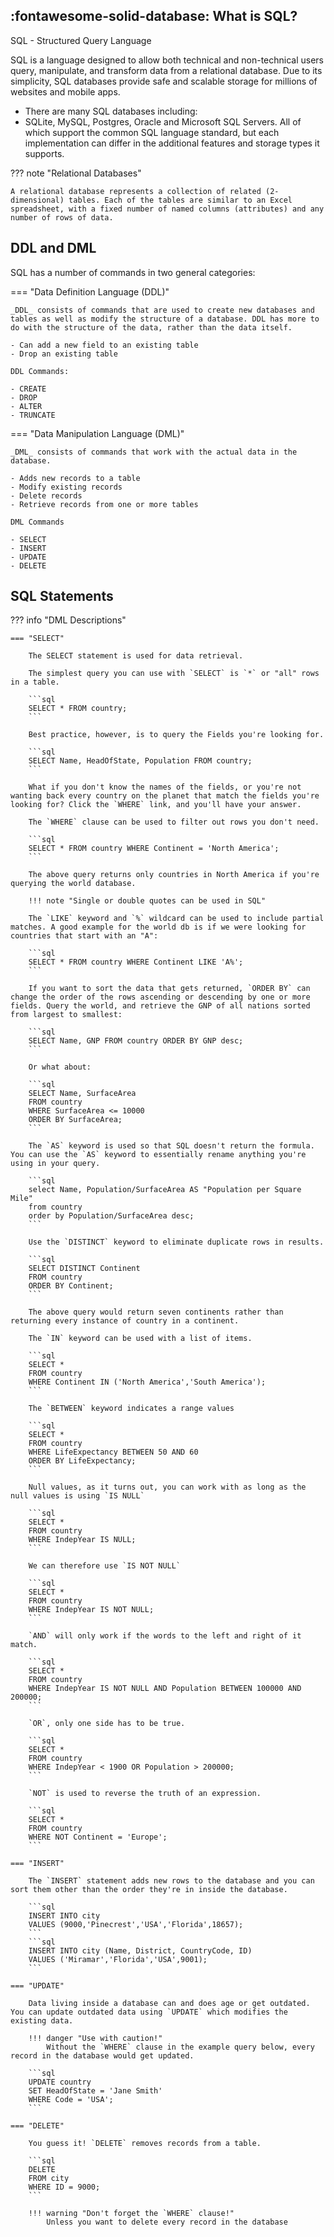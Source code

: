 ## :fontawesome-solid-database: What is SQL?

SQL - Structured Query Language

SQL is a language designed to allow both technical and non-technical users query, manipulate, and transform data from a relational database. Due to its simplicity, SQL databases provide safe and scalable storage for millions of websites and mobile apps.

- There are many SQL databases including:
- SQLite, MySQL, Postgres, Oracle and Microsoft SQL Servers. All of which support the common SQL language standard, but each implementation can differ in the additional features and storage types it supports.

??? note "Relational Databases"

    A relational database represents a collection of related (2-dimensional) tables. Each of the tables are similar to an Excel spreadsheet, with a fixed number of named columns (attributes) and any number of rows of data.

## DDL and DML

SQL has a number of commands in two general categories:

=== "Data Definition Language (DDL)" 

    _DDL_ consists of commands that are used to create new databases and tables as well as modify the structure of a database. DDL has more to do with the structure of the data, rather than the data itself.

    - Can add a new field to an existing table
    - Drop an existing table

    DDL Commands:

    - CREATE
    - DROP
    - ALTER
    - TRUNCATE

=== "Data Manipulation Language (DML)" 

    _DML_ consists of commands that work with the actual data in the database. 

    - Adds new records to a table
    - Modify existing records
    - Delete records
    - Retrieve records from one or more tables

    DML Commands

    - SELECT
    - INSERT
    - UPDATE
    - DELETE

## SQL Statements

??? info "DML Descriptions"

    === "SELECT"

        The SELECT statement is used for data retrieval.

        The simplest query you can use with `SELECT` is `*` or "all" rows in a table. 

        ```sql
        SELECT * FROM country;
        ```

        Best practice, however, is to query the Fields you're looking for. 

        ```sql
        SELECT Name, HeadOfState, Population FROM country;
        ```

        What if you don't know the names of the fields, or you're not wanting back every country on the planet that match the fields you're looking for? Click the `WHERE` link, and you'll have your answer.

        The `WHERE` clause can be used to filter out rows you don't need.

        ```sql
        SELECT * FROM country WHERE Continent = 'North America';
        ```

        The above query returns only countries in North America if you're querying the world database.

        !!! note "Single or double quotes can be used in SQL"

        The `LIKE` keyword and `%` wildcard can be used to include partial matches. A good example for the world db is if we were looking for countries that start with an "A":

        ```sql
        SELECT * FROM country WHERE Continent LIKE 'A%';
        ```

        If you want to sort the data that gets returned, `ORDER BY` can change the order of the rows ascending or descending by one or more fields. Query the world, and retrieve the GNP of all nations sorted from largest to smallest:

        ```sql
        SELECT Name, GNP FROM country ORDER BY GNP desc;
        ```

        Or what about:

        ```sql
        SELECT Name, SurfaceArea
        FROM country
        WHERE SurfaceArea <= 10000
        ORDER BY SurfaceArea;
        ```

        The `AS` keyword is used so that SQL doesn't return the formula. You can use the `AS` keyword to essentially rename anything you're using in your query.

        ```sql
        select Name, Population/SurfaceArea AS "Population per Square Mile"
        from country
        order by Population/SurfaceArea desc;
        ```

        Use the `DISTINCT` keyword to eliminate duplicate rows in results.

        ```sql
        SELECT DISTINCT Continent
        FROM country
        ORDER BY Continent;
        ```

        The above query would return seven continents rather than returning every instance of country in a continent.

        The `IN` keyword can be used with a list of items.

        ```sql
        SELECT *
        FROM country
        WHERE Continent IN ('North America','South America');
        ```

        The `BETWEEN` keyword indicates a range values

        ```sql
        SELECT *
        FROM country
        WHERE LifeExpectancy BETWEEN 50 AND 60
        ORDER BY LifeExpectancy;
        ```

        Null values, as it turns out, you can work with as long as the null values is using `IS NULL`

        ```sql
        SELECT *
        FROM country
        WHERE IndepYear IS NULL;
        ```

        We can therefore use `IS NOT NULL`

        ```sql
        SELECT *
        FROM country
        WHERE IndepYear IS NOT NULL;
        ```

        `AND` will only work if the words to the left and right of it match.

        ```sql
        SELECT *
        FROM country
        WHERE IndepYear IS NOT NULL AND Population BETWEEN 100000 AND 200000;
        ```

        `OR`, only one side has to be true.

        ```sql
        SELECT *
        FROM country
        WHERE IndepYear < 1900 OR Population > 200000;
        ```

        `NOT` is used to reverse the truth of an expression.

        ```sql
        SELECT *
        FROM country
        WHERE NOT Continent = 'Europe';
        ```

    === "INSERT"

        The `INSERT` statement adds new rows to the database and you can sort them other than the order they're in inside the database.

        ```sql
        INSERT INTO city
        VALUES (9000,'Pinecrest','USA','Florida',18657);
        ```
        ```sql
        INSERT INTO city (Name, District, CountryCode, ID)
        VALUES ('Miramar','Florida','USA',9001);
        ```

    === "UPDATE"

        Data living inside a database can and does age or get outdated. You can update outdated data using `UPDATE` which modifies the existing data.

        !!! danger "Use with caution!"
            Without the `WHERE` clause in the example query below, every record in the database would get updated.

        ```sql
        UPDATE country
        SET HeadOfState = 'Jane Smith'
        WHERE Code = 'USA';
        ```

    === "DELETE"

        You guess it! `DELETE` removes records from a table.

        ```sql
        DELETE
        FROM city
        WHERE ID = 9000;
        ```

        !!! warning "Don't forget the `WHERE` clause!"
            Unless you want to delete every record in the database